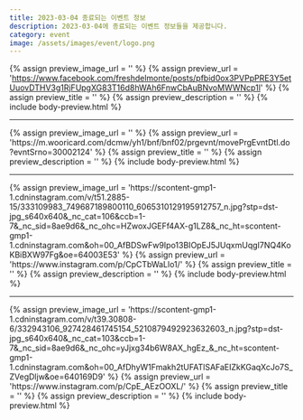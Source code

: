 ```yaml
---
title: 2023-03-04 종료되는 이벤트 정보
description: 2023-03-04에 종료되는 이벤트 정보들을 제공합니다.
category: event
image: /assets/images/event/logo.png
---
```

{% assign preview_image_url = '' %}
{% assign preview_url = 'https://www.facebook.com/freshdelmonte/posts/pfbid0ox3PVPpPRE3Y5etUuovDTHV3g1RjFUpgXG83T16d8hWAh6FnwCbAuBNvoMWWNcp1l' %}
{% assign preview_title = '' %}
{% assign preview_description = '' %}
{% include body-preview.html %}
<hr>{% assign preview_image_url = '' %}
{% assign preview_url = 'https://m.wooricard.com/dcmw/yh1/bnf/bnf02/prgevnt/movePrgEvntDtl.do?evntSrno=30002124' %}
{% assign preview_title = '' %}
{% assign preview_description = '' %}
{% include body-preview.html %}
<hr>{% assign preview_image_url = 'https://scontent-gmp1-1.cdninstagram.com/v/t51.2885-15/333109983_749687189800110_6065310129195912757_n.jpg?stp=dst-jpg_s640x640&amp;_nc_cat=106&amp;ccb=1-7&amp;_nc_sid=8ae9d6&amp;_nc_ohc=HZwoxJGEFf4AX-g1LZ8&amp;_nc_ht=scontent-gmp1-1.cdninstagram.com&amp;oh=00_AfBDSwFw9Ipo13BIOpEJ5JUqxmUqgI7NQ4KoKBiBXW97Fg&amp;oe=64003E53' %}
{% assign preview_url = 'https://www.instagram.com/p/CpCTbWaLlo1/' %}
{% assign preview_title = '' %}
{% assign preview_description = '' %}
{% include body-preview.html %}
<hr>{% assign preview_image_url = 'https://scontent-gmp1-1.cdninstagram.com/v/t39.30808-6/332943106_927428461745154_5210879492923632603_n.jpg?stp=dst-jpg_s640x640&amp;_nc_cat=103&amp;ccb=1-7&amp;_nc_sid=8ae9d6&amp;_nc_ohc=yJjxg34b6W8AX_hgEz_&amp;_nc_ht=scontent-gmp1-1.cdninstagram.com&amp;oh=00_AfDhyW1Fmakh2tUFATlSAFaEIZkKGaqXcJo7S_ZVegDljw&amp;oe=640169D9' %}
{% assign preview_url = 'https://www.instagram.com/p/CpE_AEzOOXL/' %}
{% assign preview_title = '' %}
{% assign preview_description = '' %}
{% include body-preview.html %}